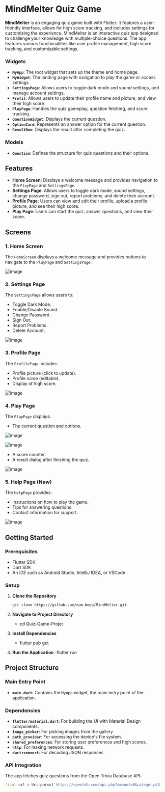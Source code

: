 # MindMelter Quiz Game

**MindMelter** is an engaging quiz game built with Flutter. It features a user-friendly interface, allows for high score tracking, and includes settings for customizing the experience.
MindMelter is an interactive quiz app designed to challenge your knowledge with multiple-choice questions. The app features various functionalities like user profile management, high score tracking, and customizable settings.

### Widgets

- **`MyApp`**: The root widget that sets up the theme and home page.
- **`MyWidget`**: The landing page with navigation to play the game or access settings.
- **`SettingsPage`**: Allows users to toggle dark mode and sound settings, and manage account settings.
- **`Profil`**: Allows users to update their profile name and picture, and view their high score.
- **`PlayPage`**: Handles the quiz gameplay, question fetching, and score tracking.
- **`QuestionWidget`**: Displays the current question.
- **`OptionCard`**: Represents an answer option for the current question.
- **`ResultBox`**: Displays the result after completing the quiz.

### Models

- **`Question`**: Defines the structure for quiz questions and their options.

## Features

- **Home Screen**: Displays a welcome message and provides navigation to the `PlayPage` and `SettingsPage`.
- **Settings Page**: Allows users to toggle dark mode, sound settings, change password, sign out, report problems, and delete their account.
- **Profile Page**: Users can view and edit their profile, upload a profile picture, and see their high score.
- **Play Page**: Users can start the quiz, answer questions, and view their score.


## Screens

### 1. Home Screen

The `HomeScreen` displays a welcome message and provides buttons to navigate to the `PlayPage` and `SettingsPage`.

![image](https://github.com/user-attachments/assets/eb6b879c-c709-4864-b73e-04c38527b77c)

### 2. Settings Page

The `SettingsPage` allows users to:
- Toggle Dark Mode.
- Enable/Disable Sound.
- Change Password.
- Sign Out.
- Report Problems.
- Delete Account.
  
![image](https://github.com/user-attachments/assets/e57ec1b9-c8dc-4e4e-afee-eac5757473b9)

### 3. Profile Page

The `ProfilePage` includes:
- Profile picture (click to update).
- Profile name (editable).
- Display of high score.
  
![image](https://github.com/user-attachments/assets/f64b3365-1a24-4205-9bee-56e6e054c6ec)

### 4. Play Page

The `PlayPage` displays:
- The current question and options.
  
![image](https://github.com/user-attachments/assets/42c477f3-4665-4d46-804f-2e2785a9eaf0)

![image](https://github.com/user-attachments/assets/6e30b2c7-81c4-465e-8105-ea488d51bf4d)

- A score counter.
- A result dialog after finishing the quiz.

![image](https://github.com/user-attachments/assets/48cdc529-982a-4487-9dbc-0d50dfb92bc2)

### 5. Help Page (New)

The `HelpPage` provides:
- Instructions on how to play the game.
- Tips for answering questions.
- Contact information for support.
  
![image](https://github.com/user-attachments/assets/05be2192-4398-4ef1-beab-d852f1a083df)

## Getting Started

### Prerequisites

- Flutter SDK
- Dart SDK
- An IDE such as Android Studio, IntelliJ IDEA, or VSCode

### Setup

1. **Clone the Repository**

   ```bash
   git clone https://github.com/oum-beep/MindMelter.git

2. **Navigate to Project Directory**

   - cd Quiz-Game-Projet

3. **Install Dependencies**
   - flutter pub get

4. **Run the Application**
   -flutter run

## Project Structure

### Main Entry Point

- **`main.dart`**: Contains the `MyApp` widget, the main entry point of the application.

### Dependencies

- **`flutter/material.dart`**: For building the UI with Material Design components.
- **`image_picker`**: For picking images from the gallery.
- **`path_provider`**: For accessing the device's file system.
- **`shared_preferences`**: For storing user preferences and high scores.
- **`http`**: For making network requests.
- **`dart:convert`**: For decoding JSON responses.



### API Integration

The app fetches quiz questions from the Open Trivia Database API:

```dart
final url = Uri.parse('https://opentdb.com/api.php?amount=6&category=18&difficulty=easy&type=multiple');
